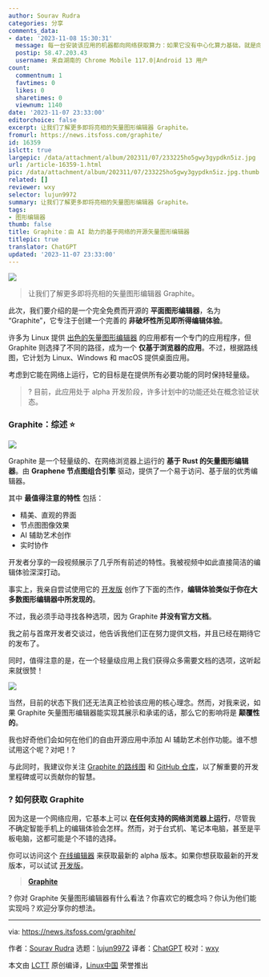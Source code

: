 ```yaml
---
author: Sourav Rudra
categories: 分享
comments_data:
- date: '2023-11-08 15:30:31'
  message: 每一台安装该应用的机器都向网络获取算力：如果它没有中心化算力基础，就是向每一台安装该应用的机器本身获取闲置算力。
  postip: 58.47.203.43
  username: 来自湖南的 Chrome Mobile 117.0|Android 13 用户
count:
  commentnum: 1
  favtimes: 0
  likes: 0
  sharetimes: 0
  viewnum: 1140
date: '2023-11-07 23:33:00'
editorchoice: false
excerpt: 让我们了解更多即将亮相的矢量图形编辑器 Graphite。
fromurl: https://news.itsfoss.com/graphite/
id: 16359
islctt: true
largepic: /data/attachment/album/202311/07/233225ho5gwy3gypdkn5iz.jpg
url: /article-16359-1.html
pic: /data/attachment/album/202311/07/233225ho5gwy3gypdkn5iz.jpg.thumb.jpg
related: []
reviewer: wxy
selector: lujun9972
summary: 让我们了解更多即将亮相的矢量图形编辑器 Graphite。
tags:
- 图形编辑器
thumb: false
title: Graphite：由 AI 助力的基于网络的开源矢量图形编辑器
titlepic: true
translator: ChatGPT
updated: '2023-11-07 23:33:00'
---
```


![](/data/attachment/album/202311/07/233225ho5gwy3gypdkn5iz.jpg)



> 
> 让我们了解更多即将亮相的矢量图形编辑器 Graphite。
> 
> 
> 


此次，我们要介绍的是一个完全免费而开源的 **平面图形编辑器**，名为 “Graphite”，它专注于创建一个完善的 **非破坏性所见即所得编辑体验**。


许多为 Linux 提供 [出色的矢量图形编辑器](https://itsfoss.com/vector-graphics-editors-linux/#bonus-svg-edit-web-based-alternative-) 的应用都有一个专门的应用程序，但 Graphite 则选择了不同的路径，成为一个 **仅基于浏览器的应用**。不过，根据路线图，它计划为 Linux、Windows 和 macOS 提供桌面应用。


考虑到它能在网络上运行，它的目标是在提供所有必要功能的同时保持轻量级。



> 
> ? 目前，此应用处于 alpha 开发阶段，许多计划中的功能还处在概念验证状态。
> 
> 
> 


### Graphite：综述 ⭐


![](/data/attachment/album/202311/07/233308fvhdo404f8o4qoph.png)


Graphite 是一个轻量级的、在网络浏览器上运行的 **基于 Rust 的矢量图形编辑器**。由 **Graphene 节点图组合引擎** 驱动，提供了一个易于访问、基于层的优秀编辑器。


其中 **最值得注意的特性** 包括：


* 精美、直观的界面
* 节点图图像效果
* AI 辅助艺术创作
* 实时协作


开发者分享的一段视频展示了几乎所有前述的特性。我被视频中如此直接简洁的编辑体验深深打动。






事实上，我亲自尝试使用它的 [开发版](https://news.itsfoss.com/graphite/dev.graphite.rs) 创作了下面的杰作，**编辑体验类似于你在大多数图形编辑器中所发现的**。


不过，我必须手动寻找各种选项，因为 Graphite **并没有官方文档**。


我之前与首席开发者交谈过，他告诉我他们正在努力提供文档，并且已经在期待它的发布了。


同时，值得注意的是，在一个轻量级应用上我们获得众多需要文档的选项，这听起来就很赞！


![](/data/attachment/album/202311/07/233310o8wre9xbwj8jeerr.jpg)


当然，目前的状态下我们还无法真正检验该应用的核心理念。然而，对我来说，如果 Graphite 矢量图形编辑器能实现其展示和承诺的话，那么它的影响将是 **颠覆性的**。


我也好奇他们会如何在他们的自由开源应用中添加 AI 辅助艺术创作功能。谁不想试用这个呢？对吧！?


与此同时，我建议你关注 [Graphite 的路线图](https://graphite.rs/features/) 和 [GitHub 仓库](https://github.com/GraphiteEditor/Graphite)，以了解重要的开发里程碑或可以贡献你的智慧。


### ? 如何获取 Graphite


因为这是一个网络应用，它基本上可以 **在任何支持的网络浏览器上运行**，尽管我不确定智能手机上的编辑体验会怎样。然而，对于台式机、笔记本电脑，甚至是平板电脑，这都可能是个不错的选择。


你可以访问这个 [在线编辑器](https://editor.graphite.rs/) 来获取最新的 alpha 版本。如果你想获取最新的开发版本，可以试试 [开发版](https://dev.graphite.rs/)。



> 
> **[Graphite](https://editor.graphite.rs/)**
> 
> 
> 


? 你对 Graphite 矢量图形编辑器有什么看法？你喜欢它的概念吗？你认为他们能实现吗？欢迎分享你的想法。




---


via: <https://news.itsfoss.com/graphite/>


作者：[Sourav Rudra](https://news.itsfoss.com/author/sourav/) 选题：[lujun9972](https://github.com/lujun9972) 译者：[ChatGPT](https://linux.cn/lctt/ChatGPT) 校对：[wxy](https://github.com/wxy)


本文由 [LCTT](https://github.com/LCTT/TranslateProject) 原创编译，[Linux中国](https://linux.cn/) 荣誉推出